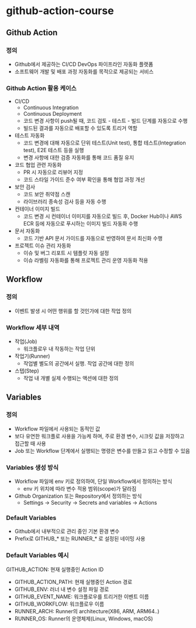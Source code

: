 # github-action-course

## Github Action
### 정의
- Github에서 제공하는 CI/CD DevOps 파이프라인 자동화 플랫폼
- 소프트웨어 개발 및 배포 과정 자동화를 목적으로 제공되는 서비스

### Github Action 활용 케이스
- CI/CD
    - Continuous Integration
    - Continuous Deployment
    - 코드 변경 사항이 push될 때, 코드 검토 - 테스트 - 빌드 단계를 자동으로 수행
    - 빌드된 결과를 자동으로 배포할 수 있도록 트리거 역할
- 테스트 자동화
    - 코드 변경에 대해 자동으로 단위 테스트(Unit test), 통합 테스트(Integration test), E2E 테스트 등을 실행
    - 변경 사항에 대한 검증 자동화를 통해 코드 품질 유지
- 코드 협업 관련 자동화
    - PR 시 자동으로 리뷰어 지정
    - 코드 스타일 가이드 준수 여부 확인을 통해 협업 과정 개선
- 보안 검사
    - 코드 보안 취약점 스캔
    - 라이브러리 종속성 검사 등을 자동 수행
- 컨테이너 이미지 빌드
    - 코드 변경 시 컨테이너 이미지를 자동으로 빌드 후, Docker Hub이나 AWS ECR 등에 자동으로 푸시하는 이미지 빌드 자동화 수행
- 문서 자동화
    - 코드 기반 API 문서 가이드를 자동으로 반영하여 문서 최신화 수행
- 프로젝트 이슈 관리 자동화
    - 이슈 및 버그 리포트 시 템플릿 자동 설정
    - 이슈 라벨링 자동화를 통해 프로젝트 관리 운영 자동화 적용


## Workflow
### 정의
- 이벤트 발생 시 어떤 행위를 할 것인가에 대한 작업 정의

### Workflow 세부 내역
- 작업(Job)
    - 워크플로우 내 작동하는 작업 단위
- 작업기(Runner)
    - 작업별 별도의 공간에서 실행. 작업 공간에 대한 정의
- 스텝(Step)
    - 작업 내 개별 실제 수행되는 액션에 대한 정의

## Variables
### 정의
- Workflow 파일에서 사용되는 동적인 값
- 보다 유연한 워크플로 사용을 가능케 하며, 주로 환경 변수, 시크릿 값을 저장하고 접근할 때 사용
- Job 또는 Workflow 단계에서 실행되는 명령은 변수를 만들고 읽고 수정할 수 있음

### Variables 생성 방식
- Workflow 파일에 env 키로 정의하여, 단일 Workflow에서 정의하는 방식
  - env 키 위치에 따라 변수 적용 범위(scope)가 달라짐
- Github Organization 또는 Repository에서 정의하는 방식
  - Settings → Security → Secrets and variables → Actions

### Default Variables
- Github에서 내부적으로 관리 중인 기본 환경 변수
- Prefix로 GITHUB_* 또는 RUNNER_* 로 설정된 네이밍 사용

### Default Variables 예시
GITHUB_ACTION: 현재 실행중인 Action ID
- GITHUB_ACTION_PATH: 현재 실행중인 Action 경로
- GITHUB_ENV: 러너 내 변수 설정 파일 경로
- GITHUB_EVENT_NAME: 워크플로우를 트리거한 이벤트 이름
- GITHUB_WORKFLOW: 워크플로우 이름
- RUNNER_ARCH: Runner의 architecture(X86, ARM, ARM64..)
- RUNNER_OS: Runner의 운영체제(Linux, Windows, macOS)